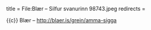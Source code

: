 title = File:Blær – Silfur svanurinn 98743.jpeg
redirects =
>>>>

{{c}} Blær – http://blaer.is/grein/amma-sigga